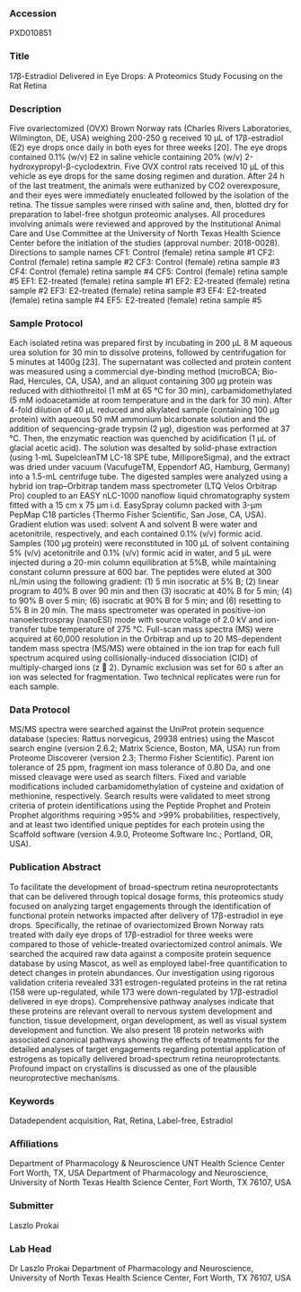 ### Accession
PXD010851

### Title
17β-Estradiol Delivered in Eye Drops: A Proteomics Study Focusing on the Rat Retina

### Description
Five ovariectomized (OVX) Brown Norway rats (Charles Rivers Laboratories, Wilmington, DE, USA) weighing 200-250 g received 10 µL of 17β-estradiol (E2) eye drops once daily in both eyes for three weeks [20]. The eye drops contained 0.1% (w/v) E2 in saline vehicle containing 20% (w/v) 2-hydroxypropyl-β-cyclodextrin. Five OVX control rats received 10 µL of this vehicle as eye drops for the same dosing regimen and duration. After 24 h of the last treatment, the animals were euthanized by CO2 overexposure, and their eyes were immediately enucleated followed by the isolation of the retina. The tissue samples were rinsed with saline and, then, blotted dry for preparation to label-free shotgun proteomic analyses. All procedures involving animals were reviewed and approved by the Institutional Animal Care and Use Committee at the University of North Texas Health Science Center before the initiation of the studies (approval number: 2018-0028). Directions to sample names CF1: Control (female) retina sample #1 CF2: Control (female) retina sample #2 CF3: Control (female) retina sample #3 CF4: Control (female) retina sample #4 CF5: Control (female) retina sample #5  EF1: E2-treated (female) retina sample #1 EF2: E2-treated (female) retina sample #2 EF3: E2-treated (female) retina sample #3 EF4: E2-treated (female) retina sample #4 EF5: E2-treated (female) retina sample #5

### Sample Protocol
Each isolated retina was prepared first by incubating in 200 µL 8 M aqueous urea solution for 30 min to dissolve proteins, followed by centrifugation for 5 minutes at 1400g [23]. The supernatant was collected and protein content was measured using a commercial dye-binding method (microBCA; Bio-Rad, Hercules, CA, USA), and an aliquot containing 300 µg protein was reduced with dithiothreitol (1 mM at 65 °C for 30 min), carbamidomethylated (5 mM iodoacetamide at room temperature and in the dark for 30 min). After 4-fold dilution of 40 µL reduced and alkylated sample (containing 100 µg protein) with aqueous 50 mM ammonium bicarbonate solution and the addition of sequencing-grade trypsin (2 µg), digestion was performed at 37 °C. Then, the enzymatic reaction was quenched by acidification (1 µL of glacial acetic acid). The solution was desalted by solid-phase extraction (using 1-mL SupelcleanTM LC-18 SPE tube, MilliporeSigma), and the extract was dried under vacuum (VacufugeTM, Eppendorf AG, Hamburg, Germany) into a 1.5-mL centrifuge tube. The digested samples were analyzed using a hybrid ion trap–Orbitrap tandem mass spectrometer (LTQ Velos Orbitrap Pro) coupled to an EASY nLC-1000 nanoflow liquid chromatography system fitted with a 15 cm x 75 μm i.d. EasySpray column packed with 3-µm PepMap C18 particles (Thermo Fisher Scientific, San Jose, CA, USA). Gradient elution was used: solvent A and solvent B were water and acetonitrile, respectively, and each contained 0.1% (v/v) formic acid. Samples (100 µg protein) were reconstituted in 100 µL of solvent containing 5% (v/v) acetonitrile and 0.1% (v/v) formic acid in water, and 5 µL were injected during a 20-min column equilibration at 5%B, while maintaining constant column pressure at 600 bar. The peptides were eluted at 300 nL/min using the following gradient: (1) 5 min isocratic at 5% B; (2) linear program to 40% B over 90 min and then (3) isocratic at 40% B for 5 min; (4) to 90% B over 5 min; (6) isocratic at 90% B for 5 min; and (6) resetting to 5% B in 20 min. The mass spectrometer was operated in positive-ion nanoelectrospray (nanoESI) mode with source voltage of 2.0 kV and ion-transfer tube temperature of 275 °C. Full-scan mass spectra (MS) were acquired at 60,000 resolution in the Orbitrap and up to 20 MS-dependent tandem mass spectra (MS/MS) were obtained in the ion trap for each full spectrum acquired using collisionally-induced dissociation (CID) of multiply-charged ions (z  2). Dynamic exclusion was set for 60 s after an ion was selected for fragmentation. Two technical replicates were run for each sample.

### Data Protocol
MS/MS spectra were searched against the UniProt protein sequence database (species: Rattus norvegicus, 29938 entries) using the Mascot search engine (version 2.6.2; Matrix Science, Boston, MA, USA) run from Proteome Discoverer (version 2.3; Thermo Fisher Scientific). Parent ion tolerance of 25 ppm, fragment ion mass tolerance of 0.80 Da, and one missed cleavage were used as search filters. Fixed and variable modifications included carbamidomethylation of cysteine and oxidation of methionine, respectively. Search results were validated to meet strong criteria of protein identifications using the Peptide Prophet and Protein Prophet algorithms requiring >95% and >99% probabilities, respectively, and at least two identified unique peptides for each protein using the Scaffold software (version 4.9.0, Proteome Software Inc.; Portland, OR, USA).

### Publication Abstract
To facilitate the development of broad-spectrum retina neuroprotectants that can be delivered through topical dosage forms, this proteomics study focused on analyzing target engagements through the identification of functional protein networks impacted after delivery of 17&#x3b2;-estradiol in eye drops. Specifically, the retinae of ovariectomized Brown Norway rats treated with daily eye drops of 17&#x3b2;-estradiol for three weeks were compared to those of vehicle-treated ovariectomized control animals. We searched the acquired raw data against a composite protein sequence database by using Mascot, as well as employed label-free quantification to detect changes in protein abundances. Our investigation using rigorous validation criteria revealed 331 estrogen-regulated proteins in the rat retina (158 were up-regulated, while 173 were down-regulated by 17&#x3b2;-estradiol delivered in eye drops). Comprehensive pathway analyses indicate that these proteins are relevant overall to nervous system development and function, tissue development, organ development, as well as visual system development and function. We also present 18 protein networks with associated canonical pathways showing the effects of treatments for the detailed analyses of target engagements regarding potential application of estrogens as topically delivered broad-spectrum retina neuroprotectants. Profound impact on crystallins is discussed as one of the plausible neuroprotective mechanisms.

### Keywords
Datadependent acquisition, Rat, Retina, Label-free, Estradiol

### Affiliations
Department of Pharmacology & Neuroscience UNT Health Science Center Fort Worth, TX, USA
Department of Pharmacology and Neuroscience, University of North Texas Health Science Center, Fort Worth, TX 76107, USA

### Submitter
Laszlo Prokai

### Lab Head
Dr Laszlo Prokai
Department of Pharmacology and Neuroscience, University of North Texas Health Science Center, Fort Worth, TX 76107, USA


